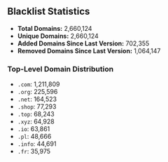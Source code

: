 ## Blacklist Statistics

- **Total Domains:** 2,660,124
- **Unique Domains:** 2,660,124
- **Added Domains Since Last Version:** 702,355
- **Removed Domains Since Last Version:** 1,064,147

### Top-Level Domain Distribution

-  `.com`: 1,211,809
-  `.org`: 225,596
-  `.net`: 164,523
-  `.shop`: 77,293
-  `.top`: 68,243
-  `.xyz`: 64,928
-  `.io`: 63,861
-  `.pl`: 48,666
-  `.info`: 44,691
-  `.fr`: 35,975
